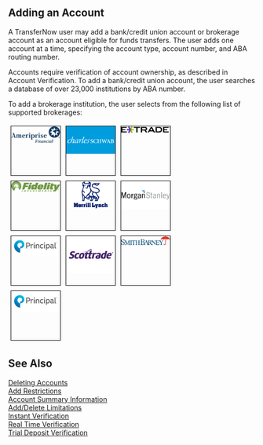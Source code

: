 ## Adding an Account

A TransferNow user may add a bank/credit union account or brokerage account as an account eligible for funds transfers. The user adds one account at a time, specifying the account type, account number, and ABA routing number.

Accounts require verification of account ownership, as described in Account Verification. To add a bank/credit union account, the user searches a database of over 23,000 institutions by ABA number.

To add a brokerage institution, the user selects from the following list of supported brokerages:

<div class="container">
    <div class="row">
    <div class="card">
    <img src="https://raw.githubusercontent.com/Fiserv/transfer-now/develop/assets/images/amer.png"/>
    </div>
    <div class="card">
        <img src="https://raw.githubusercontent.com/Fiserv/transfer-now/develop/assets/images/charles.png"/>
    </div>
    <div class="card">
        <img src="https://raw.githubusercontent.com/Fiserv/transfer-now/develop/assets/images/extrade.png"/>
    </div>
    </div>
    <div class="row">
        <div class="card">
        <img src="https://raw.githubusercontent.com/Fiserv/transfer-now/develop/assets/images/fied.png"/>
        </div>
        <div class="card">
            <img src="https://raw.githubusercontent.com/Fiserv/transfer-now/develop/assets/images/mer.png"/>
        </div>
        <div class="card">
            <img src="https://raw.githubusercontent.com/Fiserv/transfer-now/develop/assets/images/morgan.png"/>
        </div>
        </div>
        <div class="row">
            <div class="card">
            <img src="https://raw.githubusercontent.com/Fiserv/transfer-now/develop/assets/images/principle.png"/>
            </div>
            <div class="card">
                <img src="https://raw.githubusercontent.com/Fiserv/transfer-now/develop/assets/images/scot.png"/>
            </div>
            <div class="card">
                <img src="https://raw.githubusercontent.com/Fiserv/transfer-now/develop/assets/images/smith.png"/>
            </div>
            </div>
            <div class="row">
            <div class="card">
            <img src="https://raw.githubusercontent.com/Fiserv/transfer-now/develop/assets/images/principle.png"/>
            </div>
            </div>
    </div>


## See Also

[Deleting Accounts](?path=docs/acc-to-acc-transfer/delete-Acc.md)   
[Add Restrictions](?path=docs/acc-to-acc-transfer/Manage-Account/acc-restrictions.md)   
[Account Summary Information](?path=docs/acc-to-acc-transfer/Manage-Account/acc-summary.md)   
[Add/Delete Limitations](?path=docs/acc-to-acc-transfer/Manage-Account/add-del-limitations.md)   
[Instant Verification](?path=docs/acc-to-acc-transfer/Account-Verify/Instant-Verify.md)   
[Real Time Verification](?path=docs/fund-transfer/Account-Verify/real-time.md)   
[Trial Deposit Verification](?path=docs/acc-to-acc-transfer/Account-Verify/trial-verify.md)   


<style>

    .container {
        display: flex;
        flex-direction: column;
    }

    .row {
        display: flex;
    }

    .card {
        width: 100px;
        height: 100px;
        border: 1px solid black;
        margin: 5px;
    }
</style>
